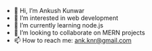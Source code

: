 - 👋 Hi, I’m Ankush Kunwar
- 👀 I’m interested in web development
- 🌱 I’m currently learning node.js
- 💞️ I’m looking to collaborate on MERN projects
- 📫 How to reach me: ank.knr@gmail.com
